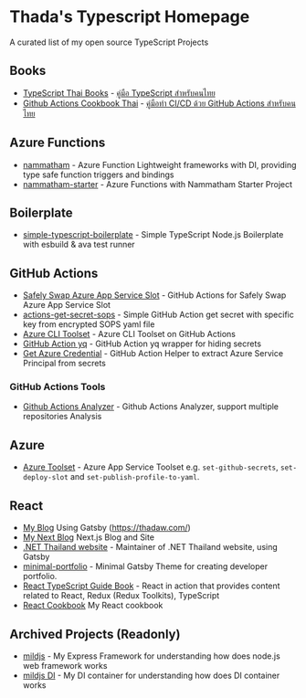 # Thada's Typescript Homepage
A curated list of my open source TypeScript Projects

## Books
- [TypeScript Thai Books](https://github.com/mildronize/typescript-th) - [คู่มือ TypeScript สำหรับคนไทย](https://typescript-th.thadaw.com/)
- [Github Actions Cookbook Thai](https://github.com/mildronize/github-actions-thai) - [คู่มือทำ CI/CD ด้วย GitHub Actions สำหรับคนไทย](https://github-actions-th.thadaw.com/)

## Azure Functions
- [nammatham](https://github.com/mildronize/nammatham) - Azure Function Lightweight frameworks with DI, providing type safe function triggers and bindings
- [nammatham-starter](https://github.com/mildronize/nammatham-starter) - Azure Functions with Nammatham Starter Project

## Boilerplate
- [simple-typescript-boilerplate](https://github.com/mildronize/simple-typescript-boilerplate) - Simple TypeScript Node.js Boilerplate with esbuild & ava test runner

## GitHub Actions
- [Safely Swap Azure App Service Slot](https://github.com/mildronize/actions-az-webapp-swap) - GitHub Actions for Safely Swap Azure App Service Slot
- [actions-get-secret-sops](https://github.com/mildronize/actions-get-secret-sops) - Simple GitHub Action get secret with specific key from encrypted SOPS yaml file
- [Azure CLI Toolset](https://github.com/mildronize/actions-az-cli) - Azure CLI Toolset on GitHub Actions 
- [GitHub Action yq](https://github.com/mildronize/actions-yq-secret) - GitHub Action yq wrapper for hiding secrets
- [Get Azure Credential](https://github.com/mildronize/actions-get-azure-credential) - GitHub Action Helper to extract Azure Service Principal from secrets

### GitHub Actions Tools
- [Github Actions Analyzer](https://github.com/mildronize/github-actions-analyzer) - Github Actions Analyzer, support multiple repositories Analysis

## Azure
- [Azure Toolset](https://github.com/dotnetthailand/azure-tools) - Azure App Service Toolset e.g. `set-github-secrets`, `set-deploy-slot` and `set-publish-profile-to-yaml`.

## React
- [My Blog](https://github.com/mildronize/mildronize.github.io) Using Gatsby (https://thadaw.com/)
- [My Next Blog](https://github.com/mildronize/blog-next) Next.js Blog and Site
- [.NET Thailand website](https://github.com/dotnetthailand/dotnetthailand.github.io) - Maintainer of .NET Thailand website, using Gatsby
- [minimal-portfolio](https://github.com/dotnetthailand/minimal-portfolio) - Minimal Gatsby Theme for creating developer portfolio.
- [React TypeScript Guide Book](https://github.com/mildronize/react-typescript-guidebook) - React in action that provides content related to React, Redux (Redux Toolkits), TypeScript
- [React Cookbook](https://github.com/mildronize/react-cookbook) My React cookbook

## Archived Projects (Readonly)
- [mildjs](https://github.com/mildronize/mildjs-mild) - My Express Framework for understanding how does node.js web framework works
- [mildjs DI](https://github.com/mildronize/mildjs-di) - My DI container for understanding how does DI container works
